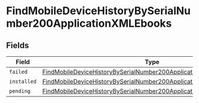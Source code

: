 # FindMobileDeviceHistoryBySerialNumber200ApplicationXMLEbooks


## Fields

| Field                                                                                                                                                                     | Type                                                                                                                                                                      | Required                                                                                                                                                                  | Description                                                                                                                                                               |
| ------------------------------------------------------------------------------------------------------------------------------------------------------------------------- | ------------------------------------------------------------------------------------------------------------------------------------------------------------------------- | ------------------------------------------------------------------------------------------------------------------------------------------------------------------------- | ------------------------------------------------------------------------------------------------------------------------------------------------------------------------- |
| `failed`                                                                                                                                                                  | [FindMobileDeviceHistoryBySerialNumber200ApplicationXMLEbooksFailed](../../models/operations/findmobiledevicehistorybyserialnumber200applicationxmlebooksfailed.md)[]     | :heavy_minus_sign:                                                                                                                                                        | N/A                                                                                                                                                                       |
| `installed`                                                                                                                                                               | [FindMobileDeviceHistoryBySerialNumber200ApplicationXMLEbooksInstalled](../../models/operations/findmobiledevicehistorybyserialnumber200applicationxmlebooksinstalled.md) | :heavy_minus_sign:                                                                                                                                                        | N/A                                                                                                                                                                       |
| `pending`                                                                                                                                                                 | [FindMobileDeviceHistoryBySerialNumber200ApplicationXMLEbooksPending](../../models/operations/findmobiledevicehistorybyserialnumber200applicationxmlebookspending.md)[]   | :heavy_minus_sign:                                                                                                                                                        | N/A                                                                                                                                                                       |